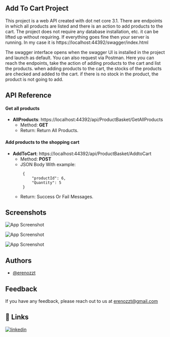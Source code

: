 
## Add To Cart Project

This project is a web API created with dot net core 3.1. There are endpoints in which all products are listed and there is an action to add products to the cart. The project does not require any database installation, etc. it can be lifted up without requiring. If everything goes fine then your server is running. In my case it is https://localhost:44392/swagger/index.html

The swagger interface opens when the swagger UI is installed in the project and launch as default. You can also request via Postman. Here you can reach the endpoints, take the action of adding products to the cart and list the products. when adding products to the cart, the stocks of the products are checked and added to the cart. if there is no stock in the product, the product is not going to add.

 


## API Reference

#### Get all products 

   * **AllProducts**: https://localhost:44392/api/ProductBasket/GetAllProducts
     * Method: **GET**
     * Return: Return All Products.

#### Add products to the shopping cart

   * **AddToCart**: https://localhost:44392/api/ProductBasket/AddtoCart
     * Method: **POST**
     * JSON Body With example:
       ```
        {
            "productId": 6,
            "Quantity": 5
        }
       ```
     * Return: Success Or Fail Messages.
     
## Screenshots

![App Screenshot](https://i.ibb.co/SDkFqRZ/image.png)

![App Screenshot](https://i.ibb.co/4f5dhPR/image.png)

![App Screenshot](https://i.ibb.co/ypVStwV/image.png)


## Authors

- [@erenozzt](https://github.com/erenozzt)


## Feedback

If you have any feedback, please reach out to us at erenozzt@gmail.com


## 🔗 Links
[![linkedin](https://img.shields.io/badge/linkedin-0A66C2?style=for-the-badge&logo=linkedin&logoColor=white)](https://www.linkedin.com/in/erenozzt/)
